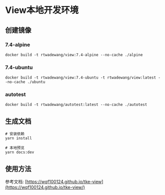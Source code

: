 # View本地开发环境

## 创建镜像

### 7.4-alpine

```shell
docker build -t rtwadewang/view:7.4-alpine --no-cache ./alpine
```

### 7.4-ubuntu

```shell
docker build -t rtwadewang/view:7.4-ubuntu -t rtwadewang/view:latest --no-cache ./ubuntu
```

### autotest

```shell
docker build -t rtwadewang/autotest:latest --no-cache ./autotest
```

## 生成文档

```shell
# 安装依赖
yarn install

# 本地预览
yarn docs:dev
```

## 使用方法

参考文档: [https://wqf100124.github.io/tke-view](https://wqf100124.github.io/tke-view/)
